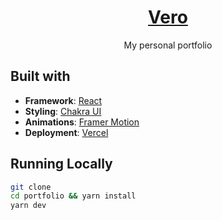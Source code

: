 <div align="center">
  <h1><a href="" target="_blank">Vero</a></h1>
  My personal portfolio
</div>

## Built with
- **Framework**: [React](https://es.react.dev/)
- **Styling**: [Chakra UI](https://chakra-ui.com/)
- **Animations**: [Framer Motion](https://www.framer.com/motion/)
- **Deployment**: [Vercel](https://vercel.com)

## Running Locally

```sh
git clone 
cd portfolio && yarn install
yarn dev
```

